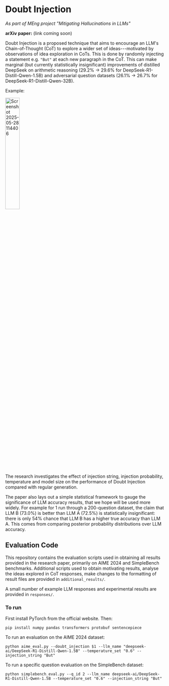# Doubt Injection

*As part of MEng project "Mitigating Hallucinations in LLMs"*

**arXiv paper:** (link coming soon)

Doubt Injection is a proposed technique that aims to encourage an LLM's Chain-of-Thought (CoT) to explore a wider set of ideas---motivated by observations of idea exploration in CoTs. This is done by randomly injecting a statement e.g. `"But"` at each new paragraph in the CoT. This can make marginal (but currently statistically insignificant) improvements of distilled DeepSeek on arithmetic reasoning (29.2% $\rightarrow$ 29.6% for DeepSeek-R1-Distill-Qwen-1.5B) and adversarial question datasets (26.1% $\rightarrow$ 26.7% for DeepSeek-R1-Distill-Qwen-32B).

Example:

<img src="https://github.com/user-attachments/assets/ccb1ea5d-5439-4bed-bedc-8fdc638e0be0" style="width: 30%; height: auto;" alt="Screenshot 2025-05-28 114406">

The research investigates the effect of injection string, injection probability, temperature and model size on the performance of Doubt Injection compared with regular generation.

The paper also lays out a simple statistical framework to gauge the significance of LLM accuracy results, that we hope will be used more widely. For example for 1 run through a 200-question dataset, the claim that LLM B (73.0%) is better than LLM A (72.5%) is statistically insignificant: there is only  54% chance that LLM B has a higher true accuracy than LLM A. This comes from comparing posterior probability distributions over LLM accuracy.

## Evaluation Code
This repository contains the evaluation scripts used in obtaining all results provided in the research paper, primarily on AIME 2024 and SimpleBench benchmarks. Additional scripts used to obtain motivating results, analyse the ideas explored in CoT responses, make changes to the formatting of result files are provided in `additional_results/`.

A small number of example LLM responses and experimental results are provided in `responses/`.

### To run
First install PyTorch from the official website. Then:
```
pip install numpy pandas transformers protobuf sentencepiece
```
To run an evaluation on the AIME 2024 dataset:
```
python aime_eval.py --doubt_injection $1 --llm_name "deepseek-ai/DeepSeek-R1-Distill-Qwen-1.5B" --temperature_set "0.6" --injection_string "But"
```
To run a specific question evaluation on the SimpleBench dataset:
```
python simplebench_eval.py --q_id 2 --llm_name deepseek-ai/DeepSeek-R1-Distill-Qwen-1.5B --temperature_set "0.6" --injection_string "But"
```
